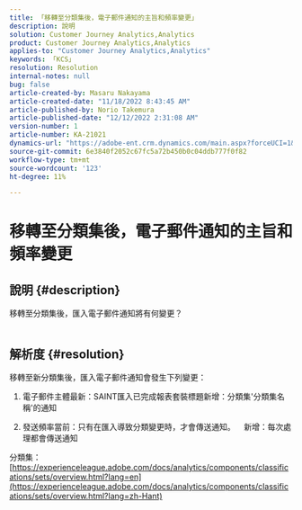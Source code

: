 ```yaml
---
title: 「移轉至分類集後，電子郵件通知的主旨和頻率變更」
description: 說明
solution: Customer Journey Analytics,Analytics
product: Customer Journey Analytics,Analytics
applies-to: "Customer Journey Analytics,Analytics"
keywords: 「KCS」
resolution: Resolution
internal-notes: null
bug: false
article-created-by: Masaru Nakayama
article-created-date: "11/18/2022 8:43:45 AM"
article-published-by: Norio Takemura
article-published-date: "12/12/2022 2:31:08 AM"
version-number: 1
article-number: KA-21021
dynamics-url: "https://adobe-ent.crm.dynamics.com/main.aspx?forceUCI=1&pagetype=entityrecord&etn=knowledgearticle&id=cb889f1b-1d67-ed11-9561-6045bd006239"
source-git-commit: 6e3840f2052c67fc5a72b450b0c04ddb777f0f82
workflow-type: tm+mt
source-wordcount: '123'
ht-degree: 11%

---
```


# 移轉至分類集後，電子郵件通知的主旨和頻率變更

## 說明 {#description}

移轉至分類集後，匯入電子郵件通知將有何變更？
<br> 

## 解析度 {#resolution}


移轉至新分類集後，匯入電子郵件通知會發生下列變更：



1. 電子郵件主體最新：SAINT匯入已完成報表套裝標題新增：分類集&#39;分類集名稱&#39;的通知

2. 發送頻率當前：只有在匯入導致分類變更時，才會傳送通知。
   新增：每次處理都會傳送通知

分類集：
[https://experienceleague.adobe.com/docs/analytics/components/classifications/sets/overview.html?lang=en](https://experienceleague.adobe.com/docs/analytics/components/classifications/sets/overview.html?lang=zh-Hant)
